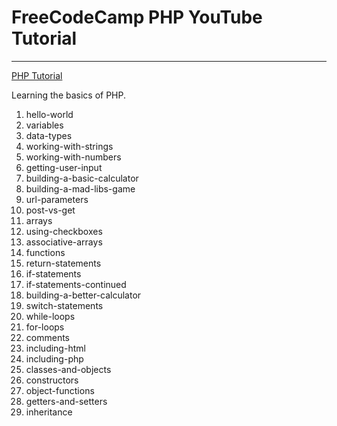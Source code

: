 # FreeCodeCamp PHP YouTube Tutorial
---
[PHP Tutorial](https://www.youtube.com/watch?v=OK_JCtrrv-c)

Learning the basics of PHP.

1. hello-world
2. variables
3. data-types
4. working-with-strings
5. working-with-numbers
6. getting-user-input
7. building-a-basic-calculator
8. building-a-mad-libs-game
9. url-parameters
10. post-vs-get
11. arrays
12. using-checkboxes
13. associative-arrays
14. functions
15. return-statements
16. if-statements
17. if-statements-continued
18. building-a-better-calculator
19. switch-statements
20. while-loops
21. for-loops
22. comments
23. including-html
24. including-php
25. classes-and-objects
26. constructors
27. object-functions
28. getters-and-setters
29. inheritance